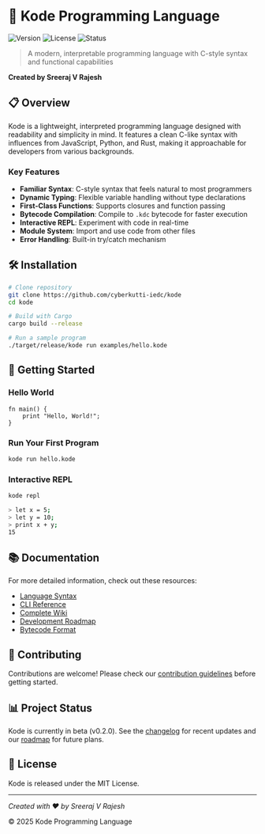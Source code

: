 # 🚀 Kode Programming Language

![Version](https://img.shields.io/badge/version-0.1.0-blue)
![License](https://img.shields.io/badge/license-MIT-green)
![Status](https://img.shields.io/badge/status-beta-orange)

> A modern, interpretable programming language with C-style syntax and functional capabilities

**Created by Sreeraj V Rajesh**

## 📋 Overview

Kode is a lightweight, interpreted programming language designed with readability and simplicity in mind. It features a clean C-like syntax with influences from JavaScript, Python, and Rust, making it approachable for developers from various backgrounds.

### Key Features

- **Familiar Syntax**: C-style syntax that feels natural to most programmers
- **Dynamic Typing**: Flexible variable handling without type declarations
- **First-Class Functions**: Supports closures and function passing
- **Bytecode Compilation**: Compile to `.kdc` bytecode for faster execution
- **Interactive REPL**: Experiment with code in real-time
- **Module System**: Import and use code from other files
- **Error Handling**: Built-in try/catch mechanism

## 🛠️ Installation

```bash
# Clone repository
git clone https://github.com/cyberkutti-iedc/kode
cd kode

# Build with Cargo
cargo build --release

# Run a sample program
./target/release/kode run examples/hello.kode
```

## 🚀 Getting Started

### Hello World

```kode
fn main() {
    print "Hello, World!";
}
```

### Run Your First Program

```bash
kode run hello.kode
```

### Interactive REPL

```bash
kode repl

> let x = 5;
> let y = 10;
> print x + y;
15
```

## 📚 Documentation

For more detailed information, check out these resources:

- [Language Syntax](docs/syntax.md)
- [CLI Reference](docs/cli.md)
- [Complete Wiki](docs/wiki.md)
- [Development Roadmap](docs/roadmap.md)
- [Bytecode Format](docs/bytecode_format.md)

## 🤝 Contributing

Contributions are welcome! Please check our [contribution guidelines](CONTRIBUTING.md) before getting started.

## 📊 Project Status

Kode is currently in beta (v0.2.0). See the [changelog](CHANGELOG.md) for recent updates and our [roadmap](docs/roadmap.md) for future plans.

## 📄 License

Kode is released under the MIT License.

---

*Created with ❤️ by Sreeraj V Rajesh*

© 2025 Kode Programming Language

